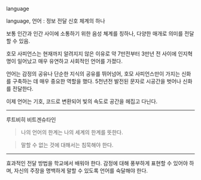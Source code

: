 
language

language, 언어
:   정보 전달 신호 체계의 하나

보통 인간과 인간 사이에 소통하기 위한 음성 쳬계를 칭하나, 다양한 매개로 의미를 전달할 수 있음.

호모 사피언스는 현재까지 알려지지 않은 이유로 약 7만전부터 3만년 전 사이에 인지혁명이 일어났고 매우 유연하고 사회적인 언어를 가졌다.

언어는 감정의 공유나 단순한 지식의 공유를 뛰어넘어, 호모 사피언스만이 가지는 신화를 구축하는 데 매우 중요한 역할을 했다. 5천년전 발전된 문자로 시공간을 벗어나 신화를 전달한다.

이제 언어는 기호, 코드로 변환되어 빛의 속도로 공간을 헤집고 다닌다.


----

루트비히 비트겐슈타인

> 나의 언어의 한계는 나의 세계의 한계를 뜻한다.

> 말할 수 없는 것에 대해서는 침묵해야 한다.

---

효과적인 전달 방법을 학교에서 배워야 한다. 감정에 대해 풍부하게 표현할 수 있어야 하며, 자신의 주장을 명백하게 말할 수 있도록 언어를 숙달해야 한다.